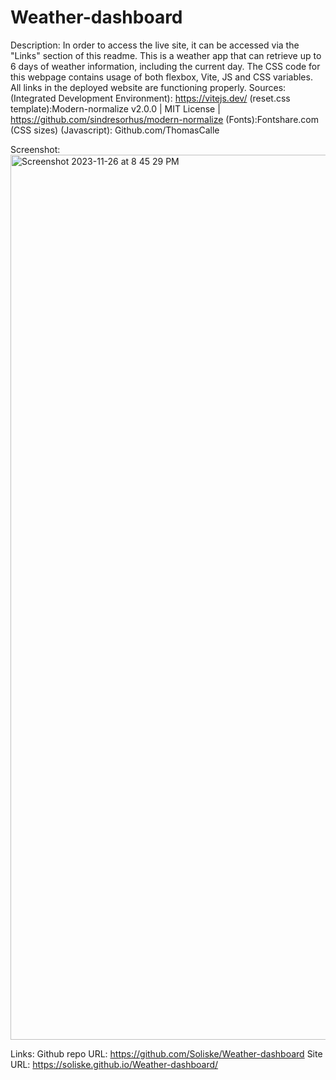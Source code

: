 # Weather-dashboard

Description: In order to access the live site, it can be accessed via the "Links" section of this readme. This is a weather app that can retrieve up to 6 days of weather information, including the current day. 
The CSS code for this webpage contains usage of both flexbox, Vite, JS and CSS variables. All links in the deployed website are functioning properly.
Sources:
(Integrated Development Environment): https://vitejs.dev/ (reset.css template):Modern-normalize v2.0.0 | MIT License | https://github.com/sindresorhus/modern-normalize (Fonts):Fontshare.com (CSS sizes) (Javascript): Github.com/ThomasCalle

Screenshot:
<img width="1416" alt="Screenshot 2023-11-26 at 8 45 29 PM" src="https://github.com/Soliske/Weather-dashboard/assets/72033626/508f8891-0097-49cc-a4b9-77b6c5ccebcc">

Links: 
Github repo URL: https://github.com/Soliske/Weather-dashboard
Site URL: https://soliske.github.io/Weather-dashboard/
